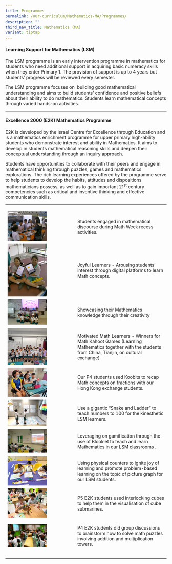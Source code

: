 ```yaml
---
title: Programmes
permalink: /our-curriculum/Mathematics-MA/Programmes/
description: ""
third_nav_title: Mathematics (MA)
variant: tiptap
---
```

<h4><strong>Learning Support for Mathematics (LSM)</strong></h4>
<p>The LSM programme is an early intervention programme in mathematics for
students who need additional support in acquiring basic numeracy skills
when they enter Primary 1. The provision of support is up to 4 years but
students’ progress will be reviewed every semester.</p>
<p>The LSM programme focuses on&nbsp; building good mathematical understanding
and aims to build students’ confidence and positive beliefs about their
ability to do mathematics. Students learn mathematical concepts through
varied hands-on activities.</p>
<hr>
<h4><strong>Excellence 2000 (E2K) Mathematics Programme&nbsp;</strong></h4>
<p>E2K is developed by the Israel Centre for Excellence through Education
and is a mathematics enrichment programme for upper primary high-ability
students who demonstrate interest and ability in Mathematics. It aims to
develop in students mathematical reasoning skills and deepen their conceptual
understanding through an inquiry approach.</p>
<p>Students have opportunities to collaborate with their peers and engage
in mathematical thinking through puzzles, games and mathematics explorations.
The rich learning experiences offered by the programme serve to help students
to develop the habits, attitudes and dispositions mathematicians possess,
as well as to gain important 21<sup>st</sup> century competencies such as
critical and inventive thinking and effective communication skills.</p>
<table style="minWidth: 50px">
<colgroup>
<col>
<col>
</colgroup>
<tbody>
<tr>
<td rowspan="1" colspan="1">
<p></p>
</td>
<td rowspan="1" colspan="1">
<p></p>
</td>
</tr>
<tr>
<td rowspan="1" colspan="1">
<div class="isomer-image-wrapper">
<img style="width: 60%;" height="auto" width="100%" alt="" src="/images/Mathematics/math1.jpg">
</div>
</td>
<td rowspan="1" colspan="1">
<p>Students engaged in mathematical discourse during Math Week recess activities.</p>
</td>
</tr>
<tr>
<td rowspan="1" colspan="1">
<div class="isomer-image-wrapper">
<img style="width: 60%;" height="auto" width="100%" alt="" src="/images/Mathematics/math2.jpg">
</div>
</td>
<td rowspan="1" colspan="1">
<p>Joyful Learners - Arousing students’ interest through digital platforms
to learn Math concepts.</p>
</td>
</tr>
<tr>
<td rowspan="1" colspan="1">
<div class="isomer-image-wrapper">
<img style="width: 60%;" height="auto" width="100%" alt="" src="/images/Mathematics/math3.jpg">
</div>
</td>
<td rowspan="1" colspan="1">
<p>Showcasing their Mathematics knowledge through their creativity</p>
</td>
</tr>
<tr>
<td rowspan="1" colspan="1">
<div class="isomer-image-wrapper">
<img style="width: 60%;" height="auto" width="100%" alt="" src="/images/Mathematics/math4.png">
</div>
</td>
<td rowspan="1" colspan="1">
<p>Motivated Math Learners - Winners for Math Kahoot Games (Learning Mathematics
together with the students from China, Tianjin, on cultural exchange)</p>
</td>
</tr>
<tr>
<td rowspan="1" colspan="1">
<div class="isomer-image-wrapper">
<img style="width: 60%;" height="auto" width="100%" alt="" src="/images/Mathematics/math5.png">
</div>
</td>
<td rowspan="1" colspan="1">
<p>Our P4 students used Koobits to recap Math concepts on fractions with
our Hong Kong exchange students.</p>
</td>
</tr>
<tr>
<td rowspan="1" colspan="1">
<div class="isomer-image-wrapper">
<img style="width: 60%;" height="auto" width="100%" alt="" src="/images/Mathematics/math6.png">
</div>
</td>
<td rowspan="1" colspan="1">
<p>Use a gigantic “Snake and Ladder” to teach numbers to 100 for the kinesthetic
LSM learners.</p>
</td>
</tr>
<tr>
<td rowspan="1" colspan="1">
<div class="isomer-image-wrapper">
<img style="width: 60%;" height="auto" width="100%" alt="" src="/images/Mathematics/math7.png">
</div>
</td>
<td rowspan="1" colspan="1">
<p>Leveraging on gamification through the use of Blooklet to teach and learn
Mathematics in our LSM classrooms .&nbsp;</p>
</td>
</tr>
<tr>
<td rowspan="1" colspan="1">
<div class="isomer-image-wrapper">
<img style="width: 60%;" height="auto" width="100%" alt="" src="/images/Mathematics/math8.png">
</div>
</td>
<td rowspan="1" colspan="1">
<p>Using physical counters to ignite joy of learning and promote problem-based
learning on the topic of picture graph for our LSM students.</p>
</td>
</tr>
<tr>
<td rowspan="1" colspan="1">
<div class="isomer-image-wrapper">
<img style="width: 60%;" height="auto" width="100%" alt="" src="/images/Mathematics/math9.png">
</div>
</td>
<td rowspan="1" colspan="1">
<p>P5 E2K students used interlocking cubes to help them in the visualisation
of cube submarines.</p>
</td>
</tr>
<tr>
<td rowspan="1" colspan="1">
<div class="isomer-image-wrapper">
<img style="width: 60%;" height="auto" width="100%" alt="" src="/images/Mathematics/math10.png">
</div>
</td>
<td rowspan="1" colspan="1">
<p>P4 E2K students did group discussions to brainstorm how to solve math
puzzles involving addition and multiplication towers.</p>
</td>
</tr>
<tr>
<td rowspan="1" colspan="1">
<p></p>
</td>
<td rowspan="1" colspan="1">
<p></p>
</td>
</tr>
</tbody>
</table>
<p></p>